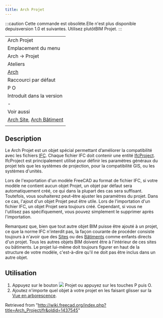 ```yaml
---
title: Arch Projet
---
```

:::caution
Cette commande est obsolète.Elle n'est plus disponible depuisversion 1.0 et suivantes. Utilisez plutôtBIM Projet.
:::

|  |
| --- |
| Arch Projet |
| Emplacement du menu |
| Arch → Projet |
| Ateliers |
| [Arch](/Arch_Workbench/fr "Arch Workbench/fr") |
| Raccourci par défaut |
| P O |
| Introduit dans la version |
| - |
| Voir aussi |
| [Arch Site](/Arch_Site/fr "Arch Site/fr"), [Arch Bâtiment](/Arch_Building/fr "Arch Building/fr") |
|  |

## Description

Le Arch Projet est un objet spécial permettant d’améliorer la compatibilité avec les fichiers [IFC](/Arch_IFC/fr "Arch IFC/fr"). Chaque fichier IFC doit contenir une entité [IfcProject](https://standards.buildingsmart.org/IFC/RELEASE/IFC4_1/FINAL/HTML/schema/ifckernel/lexical/ifcproject.htm). IfcProject est principalement utilisé pour définir les paramètres généraux du projet tels que les systèmes de projection, pour la compatibilité GIS, ou les systèmes d'unités.

Lors de l'exportation d'un modèle FreeCAD au format de fichier IFC, si votre modèle ne contient aucun objet Projet, un objet par défaut sera automatiquement créé, ce qui dans la plupart des cas sera suffisant. Toutefois, vous souhaiterez peut-être ajuster les paramètres du projet. Dans ce cas, l'ajout d'un objet Projet peut être utile. Lors de l'importation d'un fichier IFC, un objet Projet sera toujours créé. Cependant, si vous ne l'utilisez pas spécifiquement, vous pouvez simplement le supprimer après l'importation.

Remarquez que, bien que tout autre objet BIM puisse être ajouté à un projet, ce que la norme IFC n'interdit pas, la façon courante de procéder consiste toujours à n'avoir que des [Sites](/Arch_Site/fr "Arch Site/fr") ou des [Bâtiments](/Arch_Building/fr "Arch Building/fr") comme enfants directs d'un projet. Tous les autres objets BIM doivent être à l'intérieur de ces sites ou bâtiments. Le projet lui-même doit toujours figurer en haut de la structure de votre modèle, c'est-à-dire qu'il ne doit pas être inclus dans un autre objet.

## Utilisation

1. Appuyez sur le bouton ![](/images/Arch_Project.svg) Projet ou appuyez sur les touches P puis O.
2. Ajoutez n'importe quel objet à votre projet en les faisant glisser sur la [Vue en arborescence](/Tree_view/fr "Tree view/fr").

Retrieved from "<http://wiki.freecad.org/index.php?title=Arch_Project/fr&oldid=1437545>"